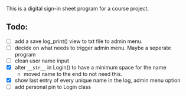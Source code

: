 This is a digital sign-in sheet program for a course project.

## Todo:
- [ ] add a save log_print() view to txt file to admin menu.
- [ ] decide on what needs to trigger admin menu. Maybe a seperate program
- [ ] clean user name input
- [x] alter `__str__` in Login() to have a minimum space for the name
  - moved name to the end to not need this.
- [x] show last entry of every unique name in the log, admin menu option
- [ ] add personal pin to Login class
